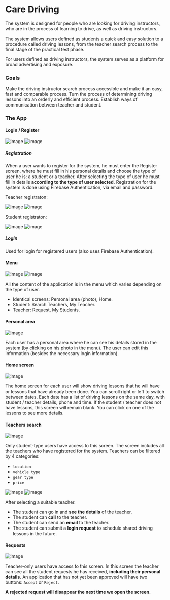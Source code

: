 # Care Driving
The system is designed for people who are looking for driving instructors, who are in the process of learning to drive, as well as driving instructors.

The system allows users defined as students a quick and easy solution to a procedure called driving lessons, from the teacher search process to the final stage of the practical test phase.

For users defined as driving instructors, the system serves as a platform for broad advertising and exposure.
### Goals
Make the driving instructor search process accessible and make it an easy, fast and comparable process.
Turn the process of determining driving lessons into an orderly and efficient process.
Establish ways of communication between teacher and student.

### The App
#### Login / Register
![image](https://user-images.githubusercontent.com/44946807/88770307-4ca62080-d186-11ea-8fd5-dc5a846f6a21.png)    ![image](https://user-images.githubusercontent.com/44946807/88771541-0f429280-d188-11ea-9080-eaecce3d3b25.png)
 
##### Registration
When a user wants to register for the system, he must enter the Register screen, where he must fill in his personal details and choose the type of user he is: a student or a teacher.
After selecting the type of user he must fill in details **according to the type of user selected**.
Registration for the system is done using Firebase Authentication, via email and password.

Teacher registraton:

![image](https://user-images.githubusercontent.com/44946807/88771908-9b54ba00-d188-11ea-86fb-01cd82492db6.png)  ![image](https://user-images.githubusercontent.com/44946807/88770977-3d73a280-d187-11ea-8bd1-686f2371933c.png)

Student registraton:

![image](https://user-images.githubusercontent.com/44946807/88770171-136db080-d186-11ea-91ad-8e2c0ce95d05.png)    ![image](https://user-images.githubusercontent.com/44946807/88771348-c8ed3380-d187-11ea-9efd-d65721717249.png)


##### Login
Used for login for registered users (also uses Firebase Authentication).

#### Menu
![image](https://user-images.githubusercontent.com/44946807/88772332-4cf3eb00-d189-11ea-9522-a452c1842c4b.png)   ![image](https://user-images.githubusercontent.com/44946807/88772548-9c3a1b80-d189-11ea-9a8d-a47f17c2e163.png)

All the content of the application is in the menu which varies depending on the type of user.
- Identical screens: Personal area (photo), Home.
- Student: Search Teachers, My Teacher.
- Teacher: Request, My Students.

#### Personal area
![image](https://user-images.githubusercontent.com/44946807/88773083-5af63b80-d18a-11ea-9fbf-101d8859e736.png)

Each user has a personal area where he can see his details stored in the system (by clicking on his photo in the menu).
The user can edit this information (besides the necessary login information).

#### Home screen
![image](https://user-images.githubusercontent.com/44946807/88774409-153a7280-d18c-11ea-8833-70a31e41f08e.png)

The home screen for each user will show driving lessons that he will have or lessons that have already been done.
You can scroll right or left to switch between dates.
Each date has a list of driving lessons on the same day, with student / teacher details, phone and time.
If the student / teacher does not have lessons, this screen will remain blank.
You can click on one of the lessons to see more details.

#### Teachers search
![image](https://user-images.githubusercontent.com/44946807/88775028-dbb63700-d18c-11ea-8b55-78805d8ecf28.png)

Only student-type users have access to this screen.
The screen includes all the teachers who have registered for the system.
Teachers can be filtered by 4 categories:
- `location`
- `vehicle type`
- `gear type`
- `price`

![image](https://user-images.githubusercontent.com/44946807/88775862-e9b88780-d18d-11ea-81d5-5315cbc74eae.png)  ![image](https://user-images.githubusercontent.com/44946807/88775516-77e03e00-d18d-11ea-8452-080203518556.png)  


After selecting a suitable teacher.
- The student can go in and **see the details** of the teacher.
- The student can **call** to the teacher.
- The student can send an **email** to the teacher.
- The student can submit a **login request** to schedule shared driving lessons in the future.

#### Requests
![image](https://user-images.githubusercontent.com/44946807/88776402-9266e700-d18e-11ea-9987-feae4cf51dbe.png)

Teacher-only users have access to this screen.
In this screen the teacher can see all the student requests he has received, **including their personal details**.
An application that has not yet been approved will have two buttons: `Accept` or `Reject`.

**A rejected request will disappear the next time we open the screen.**
